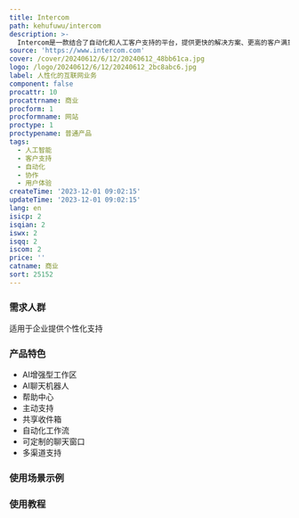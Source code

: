 ```yaml
---
title: Intercom
path: kehufuwu/intercom
description: >-
  Intercom是一款结合了自动化和人工客户支持的平台，提供更快的解决方案、更高的客户满意度和更轻松的支持工作。它包括AI聊天机器人、帮助中心和主动支持功能，可帮助企业降低成本、保持支持团队的满意度并提升客户满意度。
source: 'https://www.intercom.com'
cover: /cover/20240612/6/12/20240612_48bb61ca.jpg
logo: /logo/20240612/6/12/20240612_2bc8abc6.jpg
label: 人性化的互联网业务
component: false
procattr: 10
procattrname: 商业
procform: 1
procformname: 网站
proctype: 1
proctypename: 普通产品
tags:
  - 人工智能
  - 客户支持
  - 自动化
  - 协作
  - 用户体验
createTime: '2023-12-01 09:02:15'
updateTime: '2023-12-01 09:02:15'
lang: en
isicp: 2
isqian: 2
iswx: 2
isqq: 2
iscom: 2
price: ''
catname: 商业
sort: 25152
---
```




### 需求人群
适用于企业提供个性化支持

### 产品特色
- AI增强型工作区
- AI聊天机器人
- 帮助中心
- 主动支持
- 共享收件箱
- 自动化工作流
- 可定制的聊天窗口
- 多渠道支持

### 使用场景示例


### 使用教程


  
